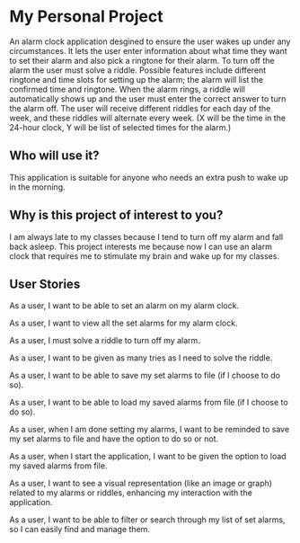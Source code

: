 # My Personal Project

An alarm clock application desgined to ensure the user wakes up under any circumstances. It lets the user enter information about what time they want to set their alarm and also pick a ringtone for their alarm. To turn off the alarm the user must solve a riddle. Possible features include different ringtone and time slots for setting up the alarm; the alarm will list the confirmed time and ringtone. When the alarm rings, a riddle will automatically shows up and the user must enter the correct answer to turn the alarm off. The user will receive different riddles for each day of the week, and these riddles will alternate every week.  (X will be the time in the 24-hour clock, Y will be list of selected times for the alarm.)

## Who will use it?
This application is suitable for anyone who needs an extra push to wake up in the morning.
## Why is this project of interest to you?
I am always late to my classes because I tend to turn off my alarm and fall back asleep. This project interests me because now I can use an alarm clock that requires me to stimulate my brain and wake up for my classes.

## User Stories

As a user, I want to be able to set an alarm on my alarm clock.

As a user, I want to view all the set alarms for my alarm clock.

As a user, I must solve a riddle to turn off my alarm. 

As a user, I want to be given as many tries as I need to solve the riddle.

As a user, I want to be able to save my set alarms to file (if I choose to do so).

As a user, I want to be able to load my saved alarms from file (if I choose to do so). 

As a user, when I am done setting my alarms, I want to be reminded to save my set alarms to file and have the option to do so or not.

As a user, when I start the application, I want to be given the option to load my saved alarms from file.

As a user, I want to see a visual representation (like an image or graph) related to my alarms or riddles, enhancing my interaction with the application.

As a user, I want to be able to filter or search through my list of set alarms, so I can easily find and manage them.
  